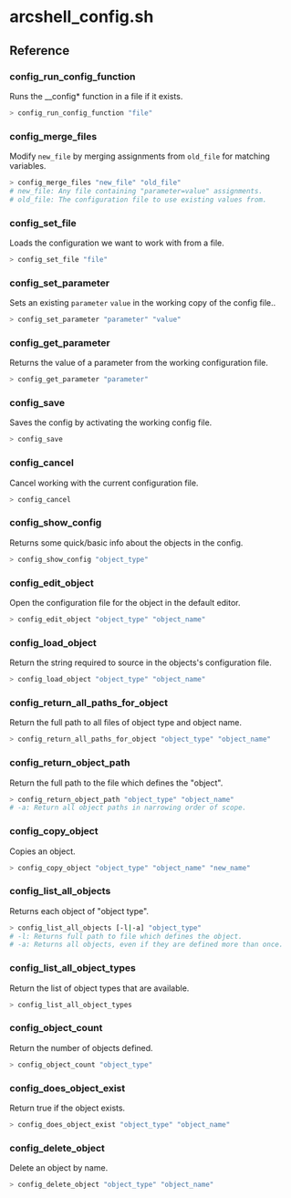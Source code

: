 # arcshell_config.sh



## Reference


### config_run_config_function
Runs the __config* function in a file if it exists.
```bash
> config_run_config_function "file"
```

### config_merge_files
Modify ```new_file``` by merging assignments from ```old_file``` for matching variables.
```bash
> config_merge_files "new_file" "old_file"
# new_file: Any file containing "parameter=value" assignments.
# old_file: The configuration file to use existing values from.
```

### config_set_file
Loads the configuration we want to work with from a file.
```bash
> config_set_file "file"
```

### config_set_parameter
Sets an existing ```parameter``` ```value``` in the working copy of the config file..
```bash
> config_set_parameter "parameter" "value"
```

### config_get_parameter
Returns the value of a parameter from the working configuration file.
```bash
> config_get_parameter "parameter"
```

### config_save
Saves the config by activating the working config file.
```bash
> config_save
```

### config_cancel
Cancel working with the current configuration file.
```bash
> config_cancel
```

### config_show_config
Returns some quick/basic info about the objects in the config.
```bash
> config_show_config "object_type"
```

### config_edit_object
Open the configuration file for the object in the default editor.
```bash
> config_edit_object "object_type" "object_name"
```

### config_load_object
Return the string required to source in the objects's configuration file.
```bash
> config_load_object "object_type" "object_name"
```

### config_return_all_paths_for_object
Return the full path to all files of object type and object name.
```bash
> config_return_all_paths_for_object "object_type" "object_name"
```

### config_return_object_path
Return the full path to the file which defines the "object".
```bash
> config_return_object_path "object_type" "object_name"
# -a: Return all object paths in narrowing order of scope.
```

### config_copy_object
Copies an object.
```bash
> config_copy_object "object_type" "object_name" "new_name"
```

### config_list_all_objects
Returns each object of "object type".
```bash
> config_list_all_objects [-l|-a] "object_type"
# -l: Returns full path to file which defines the object.
# -a: Returns all objects, even if they are defined more than once.
```

### config_list_all_object_types
Return the list of object types that are available.
```bash
> config_list_all_object_types
```

### config_object_count
Return the number of objects defined.
```bash
> config_object_count "object_type"
```

### config_does_object_exist
Return true if the object exists.
```bash
> config_does_object_exist "object_type" "object_name"
```

### config_delete_object
Delete an object by name.
```bash
> config_delete_object "object_type" "object_name"
```

